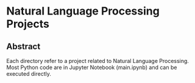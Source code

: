 # Natural Language Processing Projects

## Abstract
Each directory refer to a project related to Natural Language Processing.
Most Python code are in Jupyter Notebook (main.ipynb) and can be executed directly.
